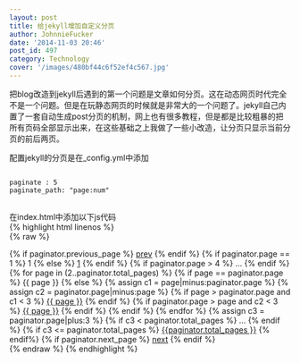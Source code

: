 ```yaml
---
layout: post
title: 给jekyll增加自定义分页
author: JohnnieFucker
date: '2014-11-03 20:46'
post_id: 497
category: Technology
cover: '/images/480bf44c6f52ef4c567.jpg'
---
```

<p>把blog改造到jekyll后遇到的第一个问题是文章如何分页。这在动态网页时代完全不是一个问题。但是在玩静态网页的时候就是非常大的一个问题了。jekyll自己内置了一套自动生成post分页的机制，网上也有很多教程，但是都是比较粗暴的把所有页码全部显示出来，在这些基础之上我做了一些小改造，让分页只显示当前分页的前后两页。</p>
<!--break-->

配置jekyll的分页是在_config.yml中添加  
<pre>
<code>
paginate : 5
paginate_path: "page:num"
</code>
</pre>

在index.html中添加以下js代码  
{% highlight html linenos %}  
{% raw %}
<div class="pager">
    {% if paginator.previous_page %}
    <a href="{{ paginator.previous_page_path |replace: '//', '/'}}">prev</a>
    {% endif %}
    {% if paginator.page == 1 %}
    <span class="active">1</span>
    {% else %}
    <a href="/index.html">1</a>
    {% endif %}
    {% if paginator.page > 4 %}
    <span>…</span>
    {% endif %}
    {% for page in (2..paginator.total_pages) %}
    {% if page == paginator.page %}
    <span class="active">{{ page }}</span>
    {% else %}
    {% assign c1 = page|minus:paginator.page %}
    {% assign c2 = paginator.page|minus:page %}
    {% if page > paginator.page and c1 < 3 %}
    <a href="/{{ site.paginate_path |  replace: '//', '/' | replace: ':num', page }}">{{ page }}</a>
    {% endif %}
    {% if paginator.page > page and c2 < 3 %}
    <a href="/{{ site.paginate_path |  replace: '//', '/' | replace: ':num', page }}">{{ page }}</a>
    {% endif %}
    {% endif %}
    {% endfor %}
    {% assign c3 = paginator.page|plus:3 %}
    {% if c3 < paginator.total_pages %}
    <span>…</span>
    {% endif %}
    {% if c3 <= paginator.total_pages %}
    <a href="/{{ site.paginate_path |  replace: '//', '/' | replace: ':num', paginator.total_pages }}">{{paginator.total_pages
        }}</a>
    {% endif%}
    {% if paginator.next_page %}
    <a href="{{ paginator.next_page_path|replace: '//', '/' }}">next</a>
    {% endif %}
</div>
{% endraw %} 
{% endhighlight %}